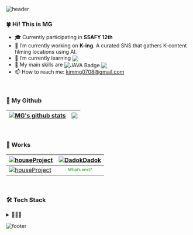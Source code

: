 ![header](https://capsule-render.vercel.app/api?type=waving&color=gradient&height=260&text=MG's%20Github&animation=twinkling&fontSize=45&fontAlign=81&fontAlignY=30&desc=To%20Infinity,%20and%20Beyond!&descSize=20&descAlign=83&descAlignY=45)

### 🍀 Hi! This is MG
- 🎓 Currently participating in **SSAFY 12th**
- 🔭 I’m currently working on **K-ing**. A curated SNS that gathers K-content filming locations using AI.
- 🌱 I’m currently learning <img src="https://img.shields.io/badge/react-61DAFB?style=flat-square&logo=react&logoColor=white" style="vertical-align: middle;"> 
- 📌 My main skills are <img src="https://img.shields.io/badge/JAVA-007396?style=flat-square&amp;logo=JAVA&amp;logoColor=white" alt="JAVA Badge" style="vertical-align: middle;"> <img src="https://img.shields.io/badge/springboot-6DB33F?style=flat-square&logo=springboot&logoColor=white" style="vertical-align: middle;"> 
- 📫 How to reach me: kimmg0708@gmail.com

<br>

### 🎯 My Github

| <a href="https://github.com/anuraghazra/github-readme-stats"><img align="center" src="https://github-readme-stats.vercel.app/api?username=MingyeongKim0708&show_icons=true&include_all_commits=true&theme=shadow_green&hide_border=true&rank_icon=github" alt="MG's github stats" /></a> | <a href="https://github.com/anuraghazra/github-readme-stats"><img align="center" src="https://github-readme-stats.vercel.app/api/top-langs/?username=MingyeongKim0708&layout=compact&theme=shadow_green&hide_border=true" /></a> |
| ------------- | ------------- |

<br>

### 📂 Works

| <a href="https://github.com/KKM96/houseProject"><img align="center" src="https://github-readme-stats.vercel.app/api/pin/?username=KKM96&repo=houseProject&theme=shadow_green&hide_border=true&rank_icon=github" alt="houseProject" /></a> | <a href="https://github.com/myoungsuk/DadokDadok"><img align="center" src="https://github-readme-stats.vercel.app/api/pin/?username=myoungsuk&repo=DadokDadok&theme=shadow_green&hide_border=true&rank_icon=github" alt="DadokDadok" /></a> |
| ------------- | ------------- |
| <a href="https://github.com/MingyeongKim0708/SsafyRephoto"><img align="center" src="https://github-readme-stats.vercel.app/api/pin/?username=MingyeongKim0708&repo=SsafyRephoto&theme=shadow_green&hide_border=true&rank_icon=github" alt="houseProject" /></a> | <div style="color:green; font-size:0.8rem; font-family:Consolas" align="center">What's next?</div> |

<br>


### 🛠 Tech Stack
<details>
<summary>🚀🚀🚀</summary>
  
#### Programming Languages

<img src="https://img.shields.io/badge/JAVA-007396?style=flat-square&amp;logo=JAVA&amp;logoColor=white" alt="JAVA Badge">
<img src="https://img.shields.io/badge/python-3776AB?style=flat-square&amp;logo=Python&amp;logoColor=yellow" alt="Python Badge">

#### Backend

<img src="https://img.shields.io/badge/spring-6DB33F?style=flat-square&logo=spring&logoColor=white"> 
<img src="https://img.shields.io/badge/springboot-6DB33F?style=flat-square&logo=springboot&logoColor=white"> 
<img src="https://img.shields.io/badge/django-092E20?style=flat-square&logo=django&logoColor=white">
<img src="https://img.shields.io/badge/node.js-339933?style=flat-square&logo=Node.js&logoColor=white">

#### Frontend

<img src="https://img.shields.io/badge/html5-E34F26?style=flat-square&logo=html5&logoColor=white"> 
<img src="https://img.shields.io/badge/css-1572B6?style=flat-square&logo=css3&logoColor=white"> 
<img src="https://img.shields.io/badge/javascript-F7DF1E?style=flat-square&logo=javascript&logoColor=black"> 
<img src="https://img.shields.io/badge/jquery-0769AD?style=flat-square&logo=jquery&logoColor=white">
<img src="https://img.shields.io/badge/react-61DAFB?style=flat-square&logo=react&logoColor=white"> 
<img src="https://img.shields.io/badge/vue.js-4FC08D?style=flat-square&logo=vue.js&logoColor=white"> 
<img src="https://img.shields.io/badge/bootstrap-7952B3?style=flat-square&logo=bootstrap&logoColor=white">

#### Database

<img src="https://img.shields.io/badge/mysql-4479A1?style=flat-square&logo=mysql&logoColor=white"> 
<img src="https://img.shields.io/badge/mongoDB-47A248?style=flat-square&logo=MongoDB&logoColor=white">

#### DevOps & Servers

<img src="https://img.shields.io/badge/amazonAWS-232F3E?style=flat-square&logo=amazonaws&logoColor=white"> 
<img src="https://img.shields.io/badge/apache tomcat-F8DC75?style=flat-square&logo=apachetomcat&logoColor=white">

#### Version Control & Collaboration

<img src="https://img.shields.io/badge/git-F05032?style=flat-square&amp;logo=Git&amp;logoColor=white" alt="Git Badge">
<img src="https://img.shields.io/badge/github-181717?style=flat-square&logo=github&logoColor=white">
<img src="https://img.shields.io/badge/gitlab-FC6D26?style=flat-square&amp;logo=Gitlab&amp;logoColor=white" alt="Gitlab Badge">
<img src="https://img.shields.io/badge/sourcetree-0052CC?style=flat-square&amp;logo=Sourcetree&amp;logoColor=white" alt="Sourcetree Badge">

#### Productivity & Collaboration Tools

<img src="https://img.shields.io/badge/Notion-white?style=flat-square&amp;logo=Notion&amp;logoColor=black" alt="Notion Badge">
<img src="https://img.shields.io/badge/slack-4A154B?style=flat-square&amp;logo=Slack&amp;logoColor=white" alt="Slack Badge">
<img src="https://img.shields.io/badge/jira-0052CC?style=flat-square&amp;logo=jira&amp;logoColor=white" alt="Jira Badge">

</details>

![footer](https://capsule-render.vercel.app/api?section=footer&type=waving&color=gradient&height=200)

<!-- memo -->
<!-- https://ohksj77.tistory.com/201 -->
